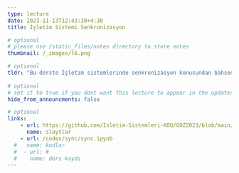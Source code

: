```yaml
---
type: lecture
date: 2023-11-13T12:43:10+4:30 
title: İşletim Sistemi Senkronizasyon

# optional
# please use /static_files/notes directory to store notes
thumbnail: /_images/l6.png

# optional
tldr: "Bu derste İşletim sistemlerinde senkronizasyon konusundan bahsedilecektir."
  
# optional
# set it to true if you dont want this lecture to appear in the updates section
hide_from_announcments: false

# optional
links:
    - url: https://github.com/Isletim-Sistemleri-KOU/GUZ2023/blob/main/_slides/04_Sync.pdf
      name: slaytlar
    - url: /codes/sync/sync.ipynb
  #   name: kodlar
  #  - url: #
  #    name: ders kaydı
---
```

<!-- Other additional contents using markdown -->
<!--
**Suggested Readings:**
- [Readings 1](http://example.com)
- [Readings 2](http://example.com)
-->
